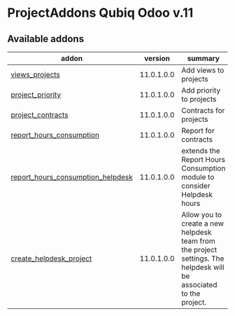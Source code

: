 ProjectAddons Qubiq Odoo v.11
=============================

[//]: # (addons)

Available addons
----------------
addon | version | summary
--- | --- | ---
[views_projects](views_projects/) | 11.0.1.0.0 | Add views to projects
[project_priority](project_priority/) | 11.0.1.0.0 | Add priority to projects
[project_contracts](project_contracts/) | 11.0.1.0.0 | Contracts for projects
[report_hours_consumption](report_hours_consumption/) | 11.0.1.0.0 | Report for contracts
[report_hours_consumption_helpdesk](report_hours_consumption_helpdesk/) | 11.0.1.0.0 | extends the Report Hours Consumption module to consider Helpdesk hours
[create_helpdesk_project](create_helpdesk_project/) | 11.0.1.0.0 | Allow you to create a new helpdesk team from the project settings. The helpdesk will be associated to the project.


[//]: # (end addons)

